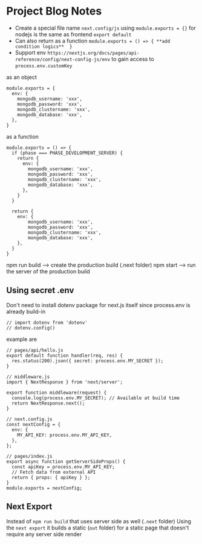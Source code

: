 # Project Blog Notes

- Create a special file name `next.config/js` using `module.exports = {}` for nodejs is the same as frontend `export default`
- Can also return as a function `module.exports = () => { **add condition logics**  }`
- Support env `https://nextjs.org/docs/pages/api-reference/config/next-config-js/env` to gain access to `process.env.customKey`

as an object
```
module.exports = {
  env: {
    mongodb_username: 'xxx',
    mongodb_password: 'xxx',
    mongodb_clustername: 'xxx',
    mongodb_database: 'xxx',
  },
}
```

as a function

````
module.exports = () => {
  if (phase === PHASE_DEVELOPMENT_SERVER) {
    return {
      env: {
        mongodb_username: 'xxx',
        mongodb_password: 'xxx',
        mongodb_clustername: 'xxx',
        mongodb_database: 'xxx',
      },
    }
  }

  return {
    env: {
        mongodb_username: 'xxx',
        mongodb_password: 'xxx',
        mongodb_clustername: 'xxx',
        mongodb_database: 'xxx',
    },
  }
}
````

npm run build --> create the production build (.next folder)
npm start --> run the server of the production build

## Using secret .env
Don't need to install dotenv package for next.js itself since process.env is already build-in
```
// import dotenv from 'dotenv'
// dotenv.config()
```

example are 
```
// pages/api/hello.js
export default function handler(req, res) {
  res.status(200).json({ secret: process.env.MY_SECRET });
}

// middleware.js
import { NextResponse } from 'next/server';

export function middleware(request) {
  console.log(process.env.MY_SECRET); // Available at build time
  return NextResponse.next();
}

// next.config.js
const nextConfig = {
  env: {
    MY_API_KEY: process.env.MY_API_KEY,
  },
};

// pages/index.js
export async function getServerSideProps() {
  const apiKey = process.env.MY_API_KEY;
  // Fetch data from external API
  return { props: { apiKey } };
}
module.exports = nextConfig;

```

## Next Export
Instead of `npm run build` that uses server side as well (`.next` folder)
Using the `next export` it builds a static (`out` folder) for a static page that doesn't require any server side render